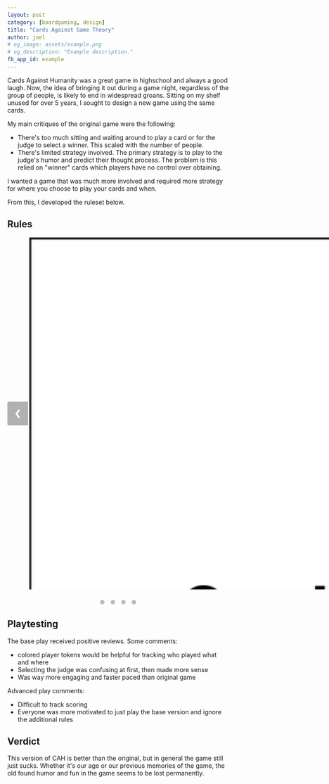 ```yaml
---
layout: post 
category: [boardgaming, design]
title: "Cards Against Game Theory" 
author: joel 
# og_image: assets/example.png
# og_description: "Example description."
fb_app_id: example
---
```


Cards Against Humanity was a great game in highschool and always a good laugh. Now, the idea of bringing it out during a game night, regardless of the group of people, is likely to end in widespread groans. Sitting on my shelf unused for over 5 years, I sought to design a new game using the same cards.

My main critiques of the original game were the following:
* There's too much sitting and waiting around to play a card or for the judge to select a winner. This scaled with the number of people.
* There's limited strategy involved. The primary strategy is to play to the judge's humor and predict their thought process. The problem is this relied on "winner" cards which players have no control over obtaining.

I wanted a game that was much more involved and required more strategy for where you choose to play your cards and when.

From this, I developed the ruleset below. 

## Rules

<div class="slideshow-container" id="rules">
    <div class="slide" id="slide1" href="/assets/boardgaming/002-cah/pg1.svg" data-lity>
        <img src="/assets/boardgaming/002-cah/pg1.svg" alt="Image 1">
    </div>
    <div class="slide" id="slide1" href="/assets/boardgaming/002-cah/pg2.svg" data-lity>
        <img src="/assets/boardgaming/002-cah/pg2.svg" alt="Image 1">
    </div>
    <div class="slide" id="slide1" href="/assets/boardgaming/002-cah/pg3.svg" data-lity>
        <img src="/assets/boardgaming/002-cah/pg3.svg" alt="Image 1">
    </div>
    <div class="slide" id="slide1" href="/assets/boardgaming/002-cah/pg4.svg" data-lity>
        <img src="/assets/boardgaming/002-cah/pg4.svg" alt="Image 1">
    </div>
    <button class="prev" onclick="rules.moveSlide(-1)">&#10094;</button>
    <button class="next" onclick="rules.moveSlide(1)">&#10095;</button>
</div>

<div class="dot-container" id="rules">
    <span class="dot" onclick="rules.currentSlide(1)"></span>
    <span class="dot" onclick="rules.currentSlide(2)"></span>
    <span class="dot" onclick="rules.currentSlide(3)"></span>
    <span class="dot" onclick="rules.currentSlide(4)"></span>
</div>


## Playtesting
The base play received positive reviews. Some comments:
* colored player tokens would be helpful for tracking who played what and where
* Selecting the judge was confusing at first, then made more sense
* Was way more engaging and faster paced than original game

Advanced play comments:
* Difficult to track scoring
* Everyone was more motivated to just play the base version and ignore the additional rules

## Verdict
This version of CAH is better than the original, but in general the game still just sucks. Whether it's our age or our previous memories of the game, the old found humor and fun in the game seems to be lost permanently.

<style>
    .slideshow-container {
        position: relative;
        width:  80vw;
        min-width: 40vh;
        max-width: 600px;
        max-height: 800px;
        margin: auto;
        overflow: hidden;
        padding-left: 50px; /* Add padding for left arrow */
        padding-right: 50px;
    }

    .slide {
        display: inline;   
        text-align: center;
    }

    .slide img {
        width: 100%;
        height: auto;
        cursor: pointer;
    }

    .dot-container {
        text-align: center;
        margin-top: 20px;
    }

    .dot {
        height: 10px;
        width: 10px;
        background-color: #bbb;
        border-radius: 50%;
        display: inline-block;
        margin: 0 5px;
        cursor: pointer;
    }

    .active {
        background-color: #717171;
    }

    /* Style for arrow buttons */
    .prev, .next {
        cursor: pointer;
        position: absolute;
        top: 50%;
        transform: translateY(-50%);
        padding: 16px;
        background-color: rgba(0, 0, 0, 0.3);
        color: white;
        font-weight: bold;
        font-size: 18px;
        border: none;
        border-radius: 0 3px 3px 0; /*0 3px 3px 0 */
        transition: background-color 0.3s;
        z-index: 1;
    }

    .prev:hover, .next:hover {
        background-color: rgba(0, 0, 0, 0.7);
    }

    .prev {
        left: 0px;
        border-radius: 3px 0 0 3px;
    }

    .next {
        right: 0px;
        border-radius: 0px 3px 3px 0px;
    }

    .pics {
        display: flex;
        flex-direction: column;
        align-items: center;
        width: fit-content;
        margin: auto;
    }
</style>

<script>
    function initializeSlideshow(slideshowID){
        let slideIndex = 1;
        showSlide(slideshowID, slideIndex);

        function showSlide(id, index) {
            // let slides = document.getElementsByClassName("slide");
            let slides = document.querySelectorAll(`#${id} .slide`);
            let dots = document.querySelectorAll(`#${id} .dot`);

            if (index > slides.length) {slideIndex = 1}
            if (index < 1) {slideIndex = slides.length}

            for (let i = 0; i < slides.length; i++) {
                slides[i].style.display = "none";
            }

            for (let i = 0; i < dots.length; i++) {
                dots[i].className = dots[i].className.replace(" active", "");
            }

            slides[slideIndex-1].style.display = "block";
            dots[slideIndex-1].className += " active";
        }

        function currentSlide(index) {
            showSlide(slideshowID, slideIndex = index);
        }

        function moveSlide(n) {
            showSlide(slideshowID, slideIndex += n);
        }

        return {currentSlide, moveSlide};
    }
    const rules = initializeSlideshow("rules")
</script>